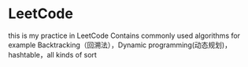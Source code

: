 # LeetCode
this is my practice in LeetCode
Contains commonly used algorithms
for example Backtracking（回溯法），Dynamic programming(动态规划)，hashtable，all kinds of sort
